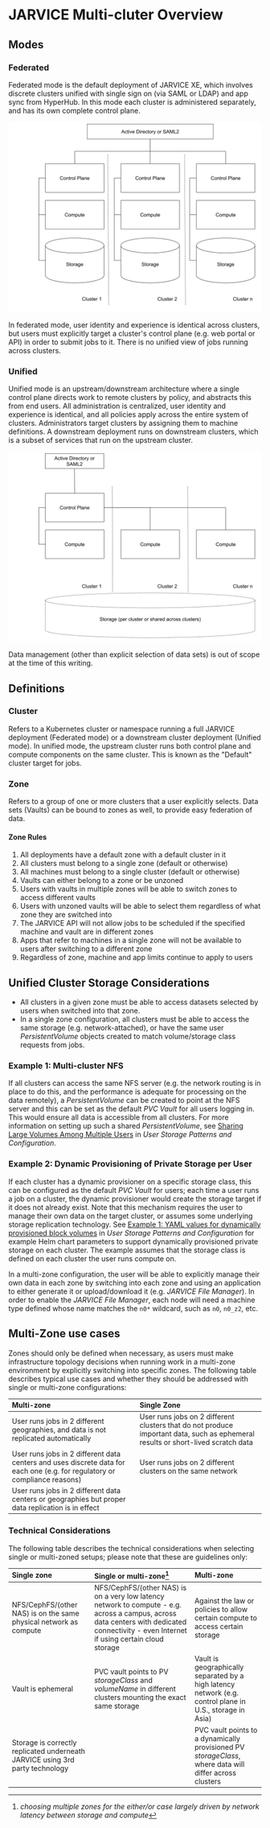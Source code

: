 # JARVICE Multi-cluter Overview

## Modes

### Federated

Federated mode is the default deployment of JARVICE XE, which involves discrete clusters unified with single sign on (via SAML or LDAP) and app sync from HyperHub.  In this mode each cluster is administered separately, and has its own complete control plane.

![Federated Cluster Architecture](federated_cluster.svg)

In federated mode, user identity and experience is identical across clusters, but users must explicitly target a cluster's control plane (e.g. web portal or API) in order to submit jobs to it.  There is no unified view of jobs running across clusters.

### Unified

Unified mode is an upstream/downstream architecture where a single control plane directs work to remote clusters by policy, and abstracts this from end users.  All administration is centralized, user identity and experience is identical, and all policies apply across the entire system of clusters.  Administrators target clusters by assigning them to machine definitions.  A downstream deployment runs on downstream clusters, which is a subset of services that run on the upstream cluster.  

![Unified Cluster Architecture](unified_cluster.svg)

Data management (other than explicit selection of data sets) is out of scope at the time of this writing.

## Definitions

### Cluster

Refers to a Kubernetes cluster or namespace running a full JARVICE deployment (Federated mode) or a downstream cluster deployment (Unified mode).  In unified mode, the upstream cluster runs both control plane and compute components on the same cluster.  This is known as the "Default" cluster target for jobs.

### Zone

Refers to a group of one or more clusters that a user explicitly selects.  Data sets (Vaults) can be bound to zones as well, to provide easy federation of data.

#### Zone Rules

1. All deployments have a default zone with a default cluster in it
2. All clusters must belong to a single zone (default or otherwise)
3. All machines must belong to a single cluster (default or otherwise)
4. Vaults can either belong to a zone or be unzoned
5. Users with vaults in multiple zones will be able to switch zones to access different vaults
6. Users with unzoned vaults will be able to select them regardless of what zone they are switched into
7. The JARVICE API will not allow jobs to be scheduled if the specified machine and vault are in different zones
8. Apps that refer to machines in a single zone will not be available to users after switching to a different zone
9. Regardless of zone, machine and app limits continue to apply to users


## Unified Cluster Storage Considerations

- All clusters in a given zone must be able to access datasets selected by users when switched into that zone.
- In a single zone configuration, all clusters must be able to access the same storage (e.g. network-attached), or have the same user *PersistentVolume* objects created to match volume/storage class requests from jobs.

### Example 1: Multi-cluster NFS

If all clusters can access the same NFS server (e.g. the network routing is in place to do this, and the performance is adequate for processing on the data remotely), a *PersistentVolume* can be created to point at the NFS server and this can be set as the default *PVC Vault* for all users logging in.  This would ensure all data is accessible from all clusters.  For more information on setting up such a shared *PersistentVolume*, see [Sharing Large Volumes Among Multiple Users](Storage.md#sharing-large-volumes-among-multiple-users) in *User Storage Patterns and Configuration*.

### Example 2: Dynamic Provisioning of Private Storage per User

If each cluster has a dynamic provisioner on a specific storage class, this can be configured as the default *PVC Vault* for users; each time a user runs a job on a cluster, the dynamic provisioner would create the storage target if it does not already exist.  Note that this mechanism requires the user to manage their own data on the target cluster, or assumes some underlying storage replication technology.  See [Example 1: YAML values for dynamically provisioned block volumes](Storage.md#example-1-yaml-values-for-dynamically-provisioned-block-volumes) in *User Storage Patterns and Configuration* for example Helm chart parameters to support dynamically provisioned private storage on each cluster.  The example assumes that the storage class is defined on each cluster the user runs compute on.

In a multi-zone configuration, the user will be able to explicitly manage their own data in each zone by switching into each zone and using an application to either generate it or upload/download it (e.g. *JARVICE File Manager*).  In order to enable the *JARVICE File Manager*, each node will need a machine type defined whose name matches the `n0*` wildcard, such as `n0`, `n0_z2`, etc.

## Multi-Zone use cases

Zones should only be defined when necessary, as users must make infrastructure topology decisions when running work in a multi-zone environment by explicitly switching into specific zones.  The following table describes typical use cases and whether they should be addressed with single or multi-zone configurations:

Multi-zone|Single Zone
:---|:---
User runs jobs in 2 different geographies, and data is not replicated automatically|User runs jobs on 2 different clusters that do not produce important data, such as ephemeral results or short-lived scratch data|
User runs jobs in 2 different data centers and uses discrete data for each one (e.g. for regulatory or compliance reasons)|User runs jobs on 2 different clusters on the same network|
 |User runs jobs in 2 different data centers or geographies but proper data replication is in effect|

### Technical Considerations

The following table describes the technical considerations when selecting single or multi-zoned setups; please note that these are guidelines only:

Single zone|Single or multi-zone[^1]|Multi-zone
:---|:---|:---
NFS/CephFS/(other NAS) is on the same physical network as compute|NFS/CephFS/(other NAS) is on a very low latency network to compute - e.g. across a campus, across data centers with dedicated connectivity - even Internet if using certain cloud storage|Against the law or policies to allow certain compute to access certain storage
Vault is ephemeral|PVC vault points to PV *storageClass* and *volumeName* in different clusters mounting the exact same storage|Vault is geographically separated by a high latency network (e.g. control plane in U.S., storage in Asia)
Storage is correctly replicated underneath JARVICE using 3rd party technology| |PVC vault points to a dynamically provisioned PV *storageClass*, where data will differ across clusters

[^1]: *choosing multiple zones for the either/or case largely driven by network latency between storage and compute*




